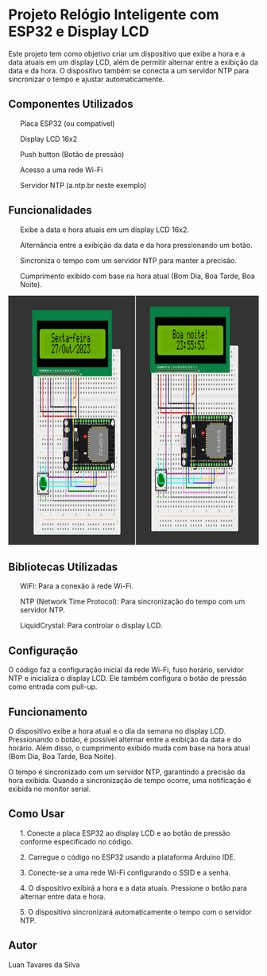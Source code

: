 <h1>Projeto Relógio Inteligente com ESP32 e Display LCD</h1>
Este projeto tem como objetivo criar um dispositivo que exibe a hora e a data atuais em um display LCD, além de permitir alternar entre a exibição da data e da hora. O dispositivo também se conecta a um servidor NTP para sincronizar o tempo e ajustar automaticamente.

<h2>Componentes Utilizados</h2>
<ul>Placa ESP32 (ou compatível)</ul>
<ul>Display LCD 16x2</ul>
<ul>Push button (Botão de pressão)</ul>
<ul>Acesso a uma rede Wi-Fi</ul>
<ul>Servidor NTP (a.ntp.br neste exemplo)</ul>

<h2>Funcionalidades</h2>
<ul>Exibe a data e hora atuais em um display LCD 16x2.</ul>
<ul>Alternância entre a exibição da data e da hora pressionando um botão.</ul>
<ul>Sincroniza o tempo com um servidor NTP para manter a precisão.</ul>
<ul>Cumprimento exibido com base na hora atual (Bom Dia, Boa Tarde, Boa Noite).</ul>

<img src="Simulador.png" width="950px" height="500px">

<h2>Bibliotecas Utilizadas</h2>
<ul>WiFi: Para a conexão à rede Wi-Fi.</ul>
<ul>NTP (Network Time Protocol): Para sincronização do tempo com um servidor NTP.</ul>
<ul>LiquidCrystal: Para controlar o display LCD.</ul>

<h2>Configuração</h2>   
O código faz a configuração inicial da rede Wi-Fi, fuso horário, servidor NTP e inicializa o display LCD. Ele também configura o botão de pressão como entrada com pull-up.

<h2>Funcionamento</h2>
O dispositivo exibe a hora atual e o dia da semana no display LCD. Pressionando o botão, é possível alternar entre a exibição da data e do horário. Além disso, o cumprimento exibido muda com base na hora atual (Bom Dia, Boa Tarde, Boa Noite).

O tempo é sincronizado com um servidor NTP, garantindo a precisão da hora exibida. Quando a sincronização de tempo ocorre, uma notificação é exibida no monitor serial.

<h2>Como Usar</h2>
<ol>1. Conecte a placa ESP32 ao display LCD e ao botão de pressão conforme especificado no código.</ol>
<ol>2. Carregue o código no ESP32 usando a plataforma Arduino IDE.</ol>
<ol>3. Conecte-se a uma rede Wi-Fi configurando o SSID e a senha.</ol>
<ol>4. O dispositivo exibirá a hora e a data atuais. Pressione o botão para alternar entre data e hora.</ol>
<ol>5. O dispositivo sincronizará automaticamente o tempo com o servidor NTP.</ol>
   
<h2>Autor</h2>
Luan Tavares da Silva
